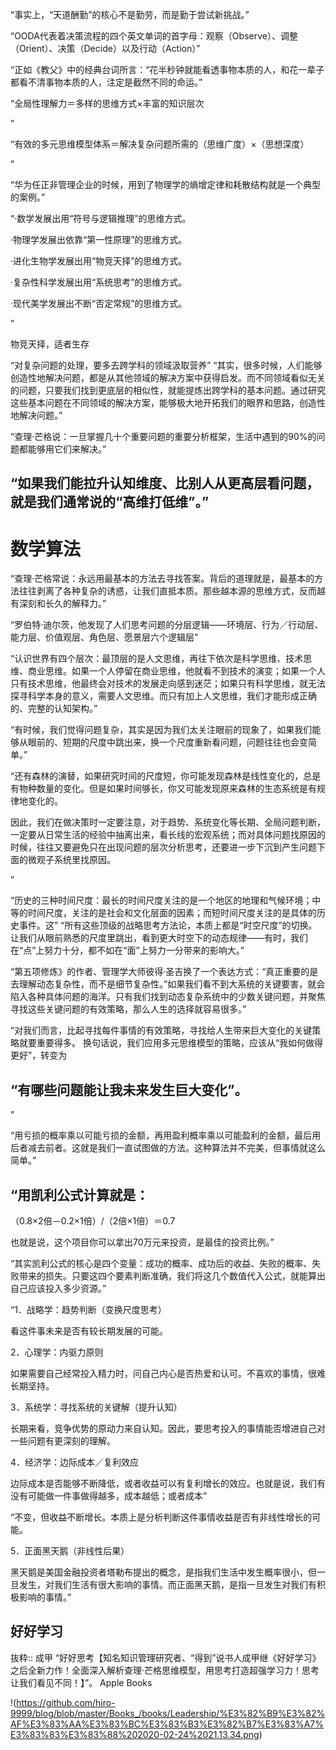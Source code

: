 “事实上，“天道酬勤”的核心不是勤劳，而是勤于尝试新挑战。”

“OODA代表着决策流程的四个英文单词的首字母：观察（Observe）、调整（Orient）、决策（Decide）以及行动（Action）”

“正如《教父》中的经典台词所言：“花半秒钟就能看透事物本质的人，和花一辈子都看不清事物本质的人，注定是截然不同的命运。”

“全局性理解力＝多样的思维方式×丰富的知识层次

”

“有效的多元思维模型体系＝解决复杂问题所需的（思维广度）×（思想深度）

”

“华为任正非管理企业的时候，用到了物理学的熵增定律和耗散结构就是一个典型的案例。”

“·数学发展出用“符号与逻辑推理”的思维方式。

·物理学发展出依靠“第一性原理”的思维方式。

·进化生物学发展出用“物竞天择”的思维方式。

·复杂性科学发展出用“系统思考”的思维方式。

·现代美学发展出不断“否定常规”的思维方式。

”

物竞天择，适者生存

“对复杂问题的处理，要多去跨学科的领域汲取营养”
“其实，很多时候，人们能够创造性地解决问题，都是从其他领域的解决方案中获得启发。而不同领域看似无关的问题，只要我们找到更底层的相似性，就能提炼出跨学科的基本问题。通过研究这些基本问题在不同领域的解决方案，能够极大地开拓我们的眼界和思路，创造性地解决问题。”

“查理·芒格说：一旦掌握几十个重要问题的重要分析框架，生活中遇到的90%的问题都能够用它们来解决。”

## “如果我们能拉升认知维度、比别人从更高层看问题，就是我们通常说的“高维打低维”。”

# 数学算法
“查理·芒格常说：永远用最基本的方法去寻找答案。背后的道理就是，最基本的方法往往剥离了各种复杂的诱惑，让我们直抵本质。那些越本源的思维方式，反而越有深刻和长久的解释力。”

“罗伯特·迪尔茨，他发现了人们思考问题的分层逻辑——环境层、行为／行动层、能力层、价值观层、角色层、愿景层六个逻辑层”

“认识世界有四个层次：最顶层的是人文思维，再往下依次是科学思维、技术思维、商业思维。如果一个人停留在商业思维，他就看不到技术的演变；如果一个人只有技术思维，他最终会对技术的发展走向感到迷茫；如果只有科学思维，就无法探寻科学本身的意义，需要人文思维。而只有加上人文思维，我们才能形成正确的、完整的认知架构。”

“有时候，我们觉得问题复杂，其实是因为我们太关注眼前的现象了，如果我们能够从眼前的、短期的尺度中跳出来，换一个尺度重新看问题，问题往往也会变简单。”

“还有森林的演替，如果研究时间的尺度短，你可能发现森林是线性变化的，总是有物种数量的变化。但是如果时间够长，你又可能发现原来森林的生态系统是有规律地变化的。

因此，我们在做决策时一定要注意，对于趋势、系统变化等长期、全局问题判断，一定要从日常生活的经验中抽离出来，看长线的宏观系统；而对具体问题找原因的时候，往往又要避免只在出现问题的层次分析思考，还要进一步下沉到产生问题下面的微观子系统里找原因。

”

“历史的三种时间尺度：最长的时间尺度关注的是一个地区的地理和气候环境；中等的时间尺度，关注的是社会和文化层面的因素；而短时间尺度关注的是具体的历史事件。这”
“所有这些顶级的战略思考方法论，本质上都是“时空尺度”的切换。让我们从眼前熟悉的尺度里跳出，看到更大时空下的动态规律——有时，我们在“点”上努力十分，都不如在“面”上努力一分带来的影响大。”

“第五项修炼》的作者、管理学大师彼得·圣吉换了一个表达方式：“真正重要的是去理解动态复杂性，而不是细节复杂性。”如果我们看不到大系统的关键要害，就会陷入各种具体问题的海洋。只有我们找到动态复杂系统中的少数关键问题，并聚焦寻找这些关键问题的有效策略，那么人生的选择就容易很多。”

 “对我们而言，比起寻找每件事情的有效策略，寻找给人生带来巨大变化的关键策略就要重要得多。
换句话说，我们应用多元思维模型的策略，应该从“我如何做得更好”，转变为
## “有哪些问题能让我未来发生巨大变化”。

”

“用亏损的概率乘以可能亏损的金额，再用盈利概率乘以可能盈利的金额，最后用后者减去前者。这就是我们一直试图做的方法。这种算法并不完美，但事情就这么简单。”

## “用凯利公式计算就是：

（0.8×2倍－0.2×1倍）/（2倍×1倍）＝0.7

也就是说，这个项目你可以拿出70万元来投资，是最佳的投资比例。”

“其实凯利公式的核心是四个变量：成功的概率、成功后的收益、失败的概率、失败带来的损失。只要这四个要素判断准确，我们将这几个数值代入公式，就能算出自己应该投入多少资源。”

“1．战略学：趋势判断（变换尺度思考）

看这件事未来是否有较长期发展的可能。

2．心理学：内驱力原则

如果需要自己经常投入精力时，问自己内心是否热爱和认可。不喜欢的事情，很难长期坚持。

3．系统学：寻找系统的关键解（提升认知）

长期来看，竞争优势的原动力来自认知。因此，要思考投入的事情能否增进自己对一些问题有更深刻的理解。

4．经济学：边际成本／复利效应

边际成本是否能够不断降低，或者收益可以有复利增长的效应。也就是说，我们有没有可能做一件事做得越多，成本越低；或者成本”

“不变，但收益不断增长。本质上是分析判断这件事情收益是否有非线性增长的可能。

5．正面黑天鹅（非线性后果）

黑天鹅是美国金融投资者塔勒布提出的概念，是指我们生活中发生概率很小，但一旦发生，对我们生活有很大影响的事情。而正面黑天鹅，是指一旦发生对我们有积极影响的事情。”

## 好好学习

抜粋:: 成甲  “好好思考【知名知识管理研究者、“得到”说书人成甲继《好好学习》之后全新力作！全面深入解析查理·芒格思维模型，用思考打造超强学习力！思考让我们看见不同！】”。 Apple Books  

!(https://github.com/hiro-9999/blog/blob/master/Books_/books/Leadership/%E3%82%B9%E3%82%AF%E3%83%AA%E3%83%BC%E3%83%B3%E3%82%B7%E3%83%A7%E3%83%83%E3%83%88%202020-02-24%2021.13.34.png)
